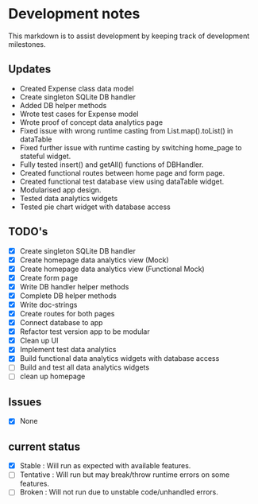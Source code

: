 # Development notes

This markdown is to assist development by keeping track of development
milestones.

## Updates
- Created Expense class data model
- Create singleton SQLite DB handler
- Added DB helper methods
- Wrote test cases for Expense model
- Wrote proof of concept data analytics page
- Fixed issue with wrong runtime casting from List.map()<Type>.toList() in dataTable
- Fixed further issue with runtime casting by switching home_page to stateful widget.
- Fully tested insert() and getAll() functions of DBHandler.
- Created functional routes between home page and form page.
- Created functional test database view using dataTable widget.
- Modularised app design.
- Tested data analytics widgets
- Tested pie chart widget with database access

## TODO's
- [x] Create singleton SQLite DB handler
- [x] Create homepage data analytics view (Mock)
- [x] Create homepage data analytics view (Functional Mock)
- [x] Create form page
- [x] Write DB handler helper methods
- [x] Complete DB helper methods
- [x] Write doc-strings 
- [x] Create routes for both pages
- [x] Connect database to app
- [x] Refactor test version app to be modular
- [x] Clean up UI
- [x] Implement test data analytics
- [x] Build functional data analytics widgets with database access
- [ ] Build and test all data analytics widgets
- [ ] clean up homepage

## Issues
- [x] None


## current status

- [x] Stable
        : Will run as expected with available features.
- [ ] Tentative
        : Will run but may break/throw runtime errors on some features.
- [ ] Broken
        : Will not run due to unstable code/unhandled errors.